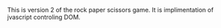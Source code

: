 This is version 2 of the rock paper scissors game. It is implimentation of jvascript controling DOM.